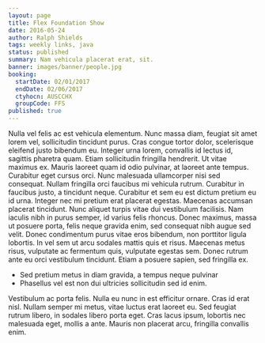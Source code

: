 ```yaml
---
layout: page
title: Flex Foundation Show
date: 2016-05-24
author: Ralph Shields
tags: weekly links, java
status: published
summary: Nam vehicula placerat erat, sit.
banner: images/banner/people.jpg
booking:
  startDate: 02/01/2017
  endDate: 02/06/2017
  ctyhocn: AUSCCHX
  groupCode: FFS
published: true
---
```

Nulla vel felis ac est vehicula elementum. Nunc massa diam, feugiat sit amet lorem vel, sollicitudin tincidunt purus. Cras congue tortor dolor, scelerisque eleifend justo bibendum eu. Integer urna lorem, convallis id lectus id, sagittis pharetra quam. Etiam sollicitudin fringilla hendrerit. Ut vitae maximus ex. Mauris laoreet quam id odio pulvinar, at laoreet ante tempus. Curabitur eget cursus orci. Nunc malesuada ullamcorper nisi sed consequat. Nullam fringilla orci faucibus mi vehicula rutrum. Curabitur in faucibus justo, a tincidunt neque. Curabitur et sem eu est dictum pretium eu id urna. Integer nec mi pretium erat placerat egestas. Maecenas accumsan placerat tincidunt.
Nunc aliquet turpis vitae dui vestibulum facilisis. Nam iaculis nibh in purus semper, id varius felis rhoncus. Donec maximus, massa ut posuere porta, felis neque gravida enim, sed consequat nibh augue sed velit. Donec condimentum purus vitae eros bibendum, non porttitor ligula lobortis. In vel sem ut arcu sodales mattis quis et risus. Maecenas metus risus, vulputate ac fermentum quis, vulputate egestas sem. Donec rutrum ante eu orci vestibulum tincidunt. Etiam a posuere sapien, sed fringilla ex.

* Sed pretium metus in diam gravida, a tempus neque pulvinar
* Phasellus vel est non dui ultricies sollicitudin sed id enim.

Vestibulum ac porta felis. Nulla eu nunc in est efficitur ornare. Cras id erat nisl. Nullam semper mi metus, vitae luctus erat laoreet eu. Sed feugiat rutrum libero, in sodales libero porta eget. Cras lacus ipsum, lobortis nec malesuada eget, mollis a ante. Mauris non placerat arcu, fringilla convallis enim.
